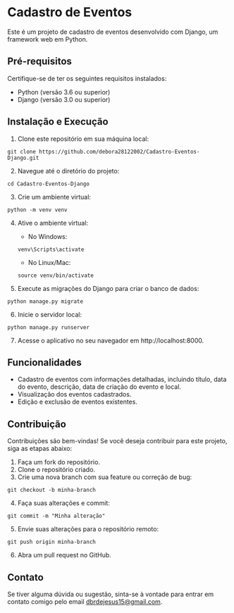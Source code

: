 # Cadastro de Eventos

Este é um projeto de cadastro de eventos desenvolvido com Django, um framework web em Python.

## Pré-requisitos

Certifique-se de ter os seguintes requisitos instalados:

- Python (versão 3.6 ou superior)
- Django (versão 3.0 ou superior)

## Instalação e Execução

1. Clone este repositório em sua máquina local:
```
git clone https://github.com/debora28122002/Cadastro-Eventos-Django.git
```

2. Navegue até o diretório do projeto:
```
cd Cadastro-Eventos-Django
```

3. Crie um ambiente virtual:
```
python -m venv venv
```

4. Ative o ambiente virtual:
   - No Windows:
   ```
   venv\Scripts\activate
   ```
   - No Linux/Mac:
   ```
   source venv/bin/activate
   ```

5. Execute as migrações do Django para criar o banco de dados:
```
python manage.py migrate
```

6. Inicie o servidor local:
```
python manage.py runserver
```

7. Acesse o aplicativo no seu navegador em http://localhost:8000.

## Funcionalidades

- Cadastro de eventos com informações detalhadas, incluindo título, data do evento, descrição, data de criação do evento e local.
- Visualização dos eventos cadastrados.
- Edição e exclusão de eventos existentes.

## Contribuição

Contribuições são bem-vindas! Se você deseja contribuir para este projeto, siga as etapas abaixo:

1. Faça um fork do repositório.
2. Clone o repositório criado.
3. Crie uma nova branch com sua feature ou correção de bug:
```
git checkout -b minha-branch
```
4. Faça suas alterações e commit:
```
git commit -m "Minha alteração"
```
5. Envie suas alterações para o repositório remoto:
```
git push origin minha-branch
```
6. Abra um pull request no GitHub.

## Contato

Se tiver alguma dúvida ou sugestão, sinta-se à vontade para entrar em contato comigo pelo email dbrdejesus15@gmail.com.
